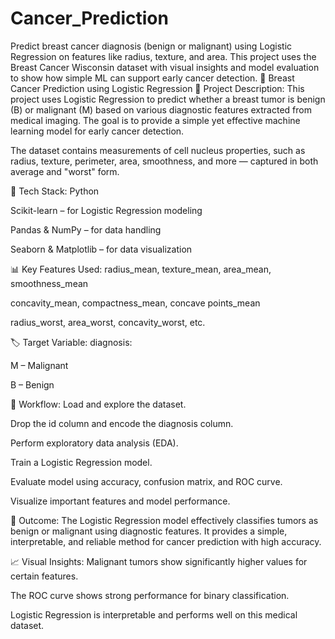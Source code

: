 # Cancer_Prediction
Predict breast cancer diagnosis (benign or malignant) using Logistic Regression on features like radius, texture, and area. This project uses the Breast Cancer Wisconsin dataset with visual insights and model evaluation to show how simple ML can support early cancer detection.
🧬 Breast Cancer Prediction using Logistic Regression
📝 Project Description:
This project uses Logistic Regression to predict whether a breast tumor is benign (B) or malignant (M) based on various diagnostic features extracted from medical imaging. The goal is to provide a simple yet effective machine learning model for early cancer detection.

The dataset contains measurements of cell nucleus properties, such as radius, texture, perimeter, area, smoothness, and more — captured in both average and "worst" form.

🧠 Tech Stack:
Python

Scikit-learn – for Logistic Regression modeling

Pandas & NumPy – for data handling

Seaborn & Matplotlib – for data visualization

📊 Key Features Used:
radius_mean, texture_mean, area_mean, smoothness_mean

concavity_mean, compactness_mean, concave points_mean

radius_worst, area_worst, concavity_worst, etc.

🏷️ Target Variable:
diagnosis:

M – Malignant

B – Benign

🔁 Workflow:
Load and explore the dataset.

Drop the id column and encode the diagnosis column.

Perform exploratory data analysis (EDA).

Train a Logistic Regression model.

Evaluate model using accuracy, confusion matrix, and ROC curve.

Visualize important features and model performance.

🎯 Outcome:
The Logistic Regression model effectively classifies tumors as benign or malignant using diagnostic features. It provides a simple, interpretable, and reliable method for cancer prediction with high accuracy.

📈 Visual Insights:
Malignant tumors show significantly higher values for certain features.

The ROC curve shows strong performance for binary classification.

Logistic Regression is interpretable and performs well on this medical dataset.
